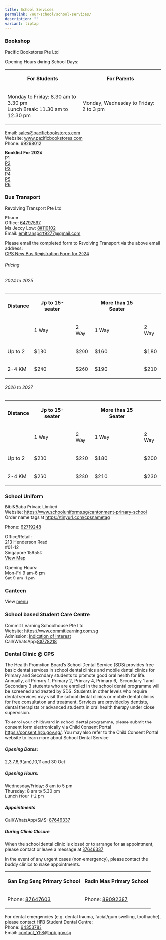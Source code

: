 ```yaml
---
title: School Services
permalink: /our-school/school-services/
description: ""
variant: tiptap
---
```

<h3>Bookshop</h3>
<p>Pacific Bookstores Pte Ltd</p>
<p>Opening Hours during School Days:</p>
<table style="minWidth: 50px">
<colgroup>
<col>
<col>
</colgroup>
<tbody>
<tr>
<th rowspan="1" colspan="1">
<p>For Students</p>
</th>
<th rowspan="1" colspan="1">
<p>For Parents</p>
</th>
</tr>
<tr>
<td rowspan="1" colspan="1">
<p>Monday to Friday: 8.30 am to 3.30 pm
<br>Lunch Break: 11.30 am to 12.30 pm</p>
</td>
<td rowspan="1" colspan="1">
<p>Monday, Wednesday to Friday: 2 to 3 pm</p>
</td>
</tr>
</tbody>
</table>
<p>Email:&nbsp;<a href="mailto:sales@pacificbookstores.com" rel="noopener noreferrer nofollow" target="_blank">sales@pacificbookstores.com</a> 
<br>Website:&nbsp;<a href="http://www.pacificbookstores.com/" rel="noopener noreferrer nofollow" target="_blank">www.pacificbookstores.com</a> 
<br>Phone: <a href="tel:69298012" rel="noopener noreferrer nofollow" target="_blank">69298012</a>
</p>
<p><strong>Booklist For 2024</strong> 
<br><a href="/files/Booklist/p1 2024.pdf" rel="noopener nofollow" target="_blank">P1</a>
<br><a href="/files/Booklist/P2_2024.pdf" rel="noopener noreferrer nofollow" target="_blank">P2</a>
<br><a href="/files/Booklist/P3_2024.pdf" rel="noopener noreferrer nofollow" target="_blank">P3</a>
<br><a href="/files/Booklist/P4_2024.pdf" rel="noopener noreferrer nofollow" target="_blank">P4</a>
<br><a href="/files/Booklist/P5_2024.pdf" rel="noopener noreferrer nofollow" target="_blank">P5</a>
<br><a href="/files/Booklist/P6_2024.pdf" rel="noopener noreferrer nofollow" target="_blank">P6</a>
</p>
<h3>Bus Transport</h3>
<p>Revolving Transport Pte Ltd</p>
<p>Phone
<br>Office: <a href="tel:64797597" rel="noopener noreferrer nofollow" target="_blank">64797597</a>
<br>Ms Jeccy Low: <a href="tel:88110102" rel="noopener noreferrer nofollow" target="_blank">88110102</a>
<br>Email:&nbsp;<a href="mailto:emltransport9277@gmail.com" rel="noopener noreferrer nofollow" target="_blank">emltransport9277@gmail.com</a>
</p>
<p>Please email the completed form to Revolving Transport via the above email
address:
<br><a href="/files/Services/cps_new_bus_registration_form_for_2024.pdf" rel="noopener noreferrer nofollow" target="_blank">CPS New Bus Registration Form for 2024</a>
</p>
<h6>Pricing</h6>
<h6>2024 to 2025</h6>
<table style="minWidth: 125px">
<colgroup>
<col>
<col>
<col>
<col>
<col>
</colgroup>
<tbody>
<tr>
<th rowspan="1" colspan="1">
<p>Distance</p>
</th>
<th rowspan="1" colspan="1">
<p>Up to 15- seater</p>
</th>
<th rowspan="1" colspan="1">
<p></p>
</th>
<th rowspan="1" colspan="1">
<p>More than 15 Seater</p>
</th>
<th rowspan="1" colspan="1">
<p></p>
</th>
</tr>
<tr>
<td rowspan="1" colspan="1">
<p></p>
</td>
<td rowspan="1" colspan="1">
<p>1 Way</p>
</td>
<td rowspan="1" colspan="1">
<p>2 Way</p>
</td>
<td rowspan="1" colspan="1">
<p>1 Way</p>
</td>
<td rowspan="1" colspan="1">
<p>2 Way</p>
</td>
</tr>
<tr>
<td rowspan="1" colspan="1">
<p>Up to 2</p>
</td>
<td rowspan="1" colspan="1">
<p>$180</p>
</td>
<td rowspan="1" colspan="1">
<p>$200</p>
</td>
<td rowspan="1" colspan="1">
<p>$160</p>
</td>
<td rowspan="1" colspan="1">
<p>$180</p>
</td>
</tr>
<tr>
<td rowspan="1" colspan="1">
<p>2-4 KM</p>
</td>
<td rowspan="1" colspan="1">
<p>$240</p>
</td>
<td rowspan="1" colspan="1">
<p>$260</p>
</td>
<td rowspan="1" colspan="1">
<p>$190</p>
</td>
<td rowspan="1" colspan="1">
<p>$210</p>
</td>
</tr>
</tbody>
</table>
<h6>2026 to 2027</h6>
<table style="minWidth: 125px">
<colgroup>
<col>
<col>
<col>
<col>
<col>
</colgroup>
<tbody>
<tr>
<th rowspan="1" colspan="1">
<p>Distance</p>
</th>
<th rowspan="1" colspan="1">
<p>Up to 15- seater</p>
</th>
<th rowspan="1" colspan="1">
<p></p>
</th>
<th rowspan="1" colspan="1">
<p>More than 15 Seater</p>
</th>
<th rowspan="1" colspan="1">
<p></p>
</th>
</tr>
<tr>
<td rowspan="1" colspan="1">
<p></p>
</td>
<td rowspan="1" colspan="1">
<p>1 Way</p>
</td>
<td rowspan="1" colspan="1">
<p>2 Way</p>
</td>
<td rowspan="1" colspan="1">
<p>1 Way</p>
</td>
<td rowspan="1" colspan="1">
<p>2 Way</p>
</td>
</tr>
<tr>
<td rowspan="1" colspan="1">
<p>Up to 2</p>
</td>
<td rowspan="1" colspan="1">
<p>$200</p>
</td>
<td rowspan="1" colspan="1">
<p>$220</p>
</td>
<td rowspan="1" colspan="1">
<p>$180</p>
</td>
<td rowspan="1" colspan="1">
<p>$200</p>
</td>
</tr>
<tr>
<td rowspan="1" colspan="1">
<p>2-4 KM</p>
</td>
<td rowspan="1" colspan="1">
<p>$260</p>
</td>
<td rowspan="1" colspan="1">
<p>$280</p>
</td>
<td rowspan="1" colspan="1">
<p>$210</p>
</td>
<td rowspan="1" colspan="1">
<p>$230</p>
</td>
</tr>
</tbody>
</table>
<h3>School Uniform</h3>
<p>Bibi&amp;Baba Private Limited
<br>Website: <a href="https://www.schooluniforms.sg/cantonment-primary-school" rel="noopener noreferrer nofollow" target="_blank">https://www.schooluniforms.sg/cantonment-primary-school</a>
<br>Order name tags at&nbsp;<a href="https://tinyurl.com/cpsnametag" rel="noopener noreferrer nofollow" target="_blank">https://tinyurl.com/cpsnametag</a>
</p>
<p>Phone: <a href="tel:62719248" rel="noopener noreferrer nofollow" target="_blank">62719248</a> 
<br>
</p>
<p>Office/Retail:
<br>213 Henderson Road
<br>#01-12
<br>Singapore 159553
<br><a href="http://www.onemap.gov.sg/main/v2/?lat=1.2810501453068&amp;lng=103.818745227338" rel="noopener noreferrer nofollow" target="_blank">View Map</a>
</p>
<p>Opening Hours:
<br>Mon-Fri 9 am-6 pm
<br>Sat 9 am-1 pm</p>
<h3>Canteen</h3>
<p>View <a href="/files/Canteen.pdf" rel="noopener noreferrer nofollow" target="_blank">menu</a>
</p>
<h3>School based Student Care Centre</h3>
<p>Commit Learning Schoolhouse Pte Ltd
<br>Website: <a href="https://www.commitlearning.com.sg" rel="noopener noreferrer nofollow" target="_blank">https://www.commitlearning.com.sg</a>
<br>Admission: <a href="https://form.gov.sg/6149334a3a2520001253949a" rel="noopener noreferrer nofollow" target="_blank">Indication of Interest</a>
<br>Call/WhatsApp:<a href="https://wa.me/6580778218." rel="noopener noreferrer nofollow" target="_blank">80778218</a>
<br>
</p>
<h3>Dental Clinic @ CPS</h3>
<p>The Health Promotion Board’s School Dental Service (SDS) provides free
basic dental services in school dental clinics and mobile dental clinics
for Primary and Secondary students to promote good oral health for life.
Annually, all Primary 1, Primary 2, Primary 4, Primary 6, &nbsp;Secondary
1 and Secondary 3 students who are enrolled in the school dental programme
will be screened and treated by SDS. Students in other levels who require
dental services may visit the school dental clinics or mobile dental clinics
for free consultation and treatment. Services are provided by dentists,
dental therapists or advanced students in oral health therapy under close
supervision.</p>
<p>To enrol your child/ward in school dental programme, please submit the
consent form electronically via Child Consent Portal <a href="https://consent.hpb.gov.sg/" rel="noopener noreferrer nofollow" target="_blank">https://consent.hpb.gov.sg/</a>.
You may also refer to the Child Consent Portal website to learn more about
School Dental Service</p>
<h5>Opening Dates:</h5>
<p>2,3,7,8,9(am),10,11 and 30 Oct</p>
<h5>Opening Hours:</h5>
<p>Wednesday/Friday: 8 am to 5 pm
<br>Thursday: 8 am to 5.30 pm
<br>Lunch Hour 1-2 pm</p>
<h5>Appointments</h5>
<p>Call/WhatsApp/SMS: <a href="https://wa.me/6587646337" rel="noopener noreferrer nofollow" target="_blank">87646337</a>
</p>
<h5>During Clinic Closure</h5>
<p>When the school dental clinic is closed or to arrange for an appointment,
please contact or leave a message at <a href="tel:+6587646337" rel="noopener noreferrer nofollow" target="_blank">87646337</a>
</p>
<p>In the event of any urgent cases (non-emergency), please contact the buddy
clinics to make appointments.</p>
<table style="minWidth: 50px">
<colgroup>
<col>
<col>
</colgroup>
<tbody>
<tr>
<th rowspan="1" colspan="1">
<p>Gan Eng Seng Primary School</p>
</th>
<th rowspan="1" colspan="1">
<p>Radin Mas Primary School</p>
</th>
</tr>
<tr>
<td rowspan="1" colspan="1">
<p>Phone:&nbsp;<a href="tel:+6587647603" rel="noopener noreferrer nofollow" target="_blank">87647603</a>
</p>
</td>
<td rowspan="1" colspan="1">
<p>Phone:&nbsp;<a href="tel:+6589092397" rel="noopener noreferrer nofollow" target="_blank">89092397</a>
</p>
</td>
</tr>
</tbody>
</table>
<p>For dental emergencies (e.g. dental trauma, facial/gum swelling, toothache),
please contact HPB Student Dental Centre:
<br>Phone: <a href="tel:+6564353782" rel="noopener noreferrer nofollow" target="_blank">64353782</a>
<br>Email: <a href="mailto:contact_YPS@hpb.gov.sg" rel="noopener noreferrer nofollow" target="_blank">contact_YPS@hpb.gov.sg</a>
</p>